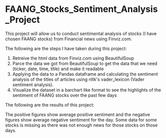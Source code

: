 # FAANG_Stocks_Sentiment_Analysis_Project
This project will allow us to conduct sentimental analysis of stocks (I have chosen FAANG stocks) from Financial news using Finviz.com.

The following are the steps I have taken during this project:
1. Retreive the html data from Finviz.com using BeautifulSoup
2. Parce the data we got from BeautifulSoup to get the data that we need (ticker, date, time, title) and make it readable
3. Applying the data to a Pandas dataframe and calculating the sentiment analysis of the titles of articles using nltk's vader_lexicon (Vader sentiment analysis).
4. Visualize the dataset in a barchart like format to see the highlights of the sentiment of FAANG stocks over the past few days


The following are the results of this project:

The positive figures show average positive sentiment and the negative figures show average negative sentiment for the day. Some data for some stocks is missing as there was not enough news for those stocks on those days.
